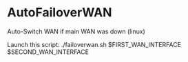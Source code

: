 # AutoFailoverWAN
Auto-Switch WAN if main WAN was down (linux)

Launch this script: ./failoverwan.sh $FIRST_WAN_INTERFACE $SECOND_WAN_INTERFACE
